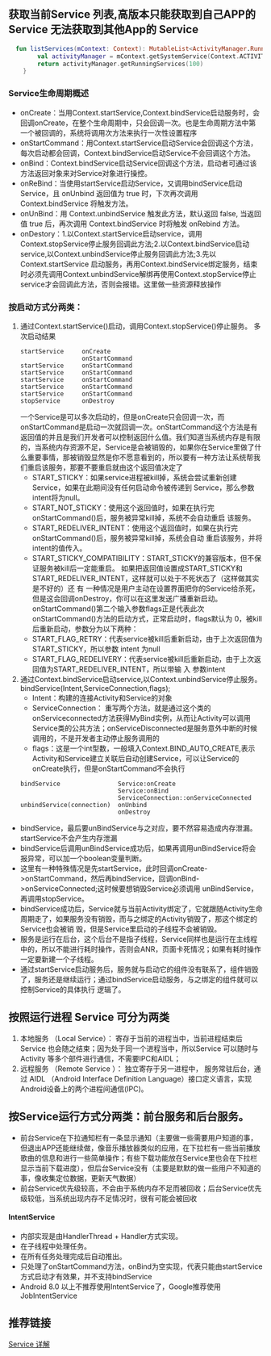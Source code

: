 ## 获取当前Service 列表,高版本只能获取到自己APP的 Service 无法获取到其他App的 Service
```kotlin
  fun listServices(mContext: Context): MutableList<ActivityManager.RunningServiceInfo> {
        val activityManager = mContext.getSystemService(Context.ACTIVITY_SERVICE) as ActivityManager
        return activityManager.getRunningServices(100)
    }
```

### Service生命周期概述
* onCreate：当用Context.startService,Context.bindService启动服务时，会回调onCreate，在整个生命周期中，只会回调一次。也是生命周期方法中第一个被回调的，系统将调用次方法来执行一次性设置程序
* onStartCommand：用Context.startService启动Service会回调这个方法，每次启动都会回调，Context.bindService启动Service不会回调这个方法。
* onBind：Context.bindService启动Service回调这个方法，启动者可通过该方法返回对象来对Service对象进行操控。
* onReBind：当使用startService启动Service，又调用bindService启动Service，且 onUnbind 返回值为 true 时，下次再次调用 Context.bindService 将触发方法。
* onUnBind：用 Context.unbindService 触发此方法，默认返回 false, 当返回值 true 后，再次调用 Context.bindService 时将触发 onRebind 方法。
* onDestory：1.以Context.startService启动service，调用Context.stopService停止服务回调此方法;2.以Context.bindService启动service,以Context.unbindService停止服务回调此方法;3.先以Context.startService 启动服务，再用Context.bindService绑定服务，结束时必须先调用Context.unbindService解绑再使用Context.stopService停止service才会回调此方法，否则会报错。这里做一些资源释放操作

### 按启动方式分两类：
1. 通过Context.startService()启动，调用Context.stopService()停止服务。
   多次启动结果
   ```
   startService     onCreate
                    onStartCommand
   startService     onStartCommand
   startService     onStartCommand
   startService     onStartCommand
   startService     onStartCommand
   startService     onStartCommand
   stopService      onDestroy
   ```
   一个Service是可以多次启动的，但是onCreate只会回调一次，而onStartCommand是启动一次就回调一次。onStartCommand这个方法是有返回值的并且是我们开发者可以控制返回什么值。我们知道当系统内存是有限的，当系统内存资源不足，Service是会被销毁的，如果你在Service里做了什么重要事情，那被销毁显然是你不愿意看到的，所以要有一种方法让系统帮我们重启该服务，那要不要重启就由这个返回值决定了
   * START_STICKY：如果service进程被kill掉，系统会尝试重新创建Service，如果在此期间没有任何启动命令被传递到  Service，那么参数intent将为null。
   * START_NOT_STICKY：使用这个返回值时，如果在执行完onStartCommand()后，服务被异常kill掉，系统不会自动重启 该服务。
   * START_REDELIVER_INTENT：使用这个返回值时，如果在执行完onStartCommand()后，服务被异常kill掉，系统会自动 重启该服务，并将intent的值传入。
   * START_STICKY_COMPATIBILITY：START_STICKY的兼容版本，但不保证服务被kill后一定能重启。
   如果把返回值设置成START_STICKY和START_REDELIVER_INTENT，这样就可以处于不死状态了（这样做其实是不好的）还 有  一种情况是用户主动在设置界面把你的Service给杀死，但是这会回调onDestroy，你可以在这里发送广播重新启动。
   onStartCommand()第二个输入参数flags正是代表此次onStartCommand()方法的启动方式，正常启动时，flags默认为 0，被kill后重新启动，参数分为以下两种：
   * START_FLAG_RETRY：代表service被kill后重新启动，由于上次返回值为START_STICKY，所以参数 intent 为null
   * START_FLAG_REDELIVERY：代表service被kill后重新启动，由于上次返回值为START_REDELIVER_INTENT，所以带输 入  参数intent
2. 通过Context.bindService启动service,以Context.unbindService停止服务。
   bindService(Intent,ServiceConnection,flags);
   * Intent：构建的连接Activity和Service的对象
   * ServiceConnection： 重写两个方法，就是通过这个类的onServiceconnected方法获得MyBind实例，从而让Activity可以调用Service类的公共方法；onServiceDisconnected是服务意外中断的时候调用的，不是开发者主动停止服务调用的
   * flags：这是一个int型数，一般填入Context.BIND_AUTO_CREATE,表示Activity和Service建立关联后自动创建Service，可以让Service的onCreate执行，但是onStartCommand不会执行
   ```
   bindService                Service:onCreate
                              Service:onBind
                              ServiceConnection::onServiceConnected
   unbindService(connection)  onUnbind
                              onDestroy                 
   ```
  * bindService，最后要unBindService与之对应，要不然容易造成内存泄漏。startService不会产生内存泄漏
  * bindService后调用unBindService成功后，如果再调用unBindService将会报异常，可以加一个boolean变量判断。
  * 这里有一种特殊情况是先startService，此时回调onCreate->onStartCommand，然后再bindService，回调onBind->onServiceConnected;这时候要想销毁Service必须调用 unBindService，再调用stopService。
  * bindService成功后，Service就与当前Activity绑定了，它就跟随Activity生命周期走了，如果服务没有销毁，而与之绑定的Activity销毁了，那这个绑定的Service也会被销 毁，但是Service里启动的子线程不会被销毁。
  * 服务是运行在后台，这个后台不是指子线程，Service同样也是运行在主线程中的，所以不能进行耗时操作，否则会ANR，页面卡死情况；如果有耗时操作一定要新建一个子线程。
  * 通过startService启动服务后，服务就与启动它的组件没有联系了，组件销毁了，服务还是继续运行；通过bindService启动服务，与之绑定的组件就可以控制Service的具体执行  逻辑了。
  
## 按照运行进程 Service 可分为两类

1. 本地服务 （Local Service）： 寄存于当前的进程当中，当前进程结束后 Service 也会随之结束；因为处于同一个进程当中，所以Service 可以随时与 Activity 等多个部件进行通信，不需要IPC和AIDL；
2. 远程服务 （Remote Service ）： 独立寄存于另一进程中， 服务常驻后台，通过 AIDL （Android Interface Definition Language）接口定义语言，实现Android设备上的两个进程间通信(IPC)。

## 按Service运行方式分两类：前台服务和后台服务。

* 前台Service在下拉通知栏有一条显示通知（主要做一些需要用户知道的事，但退出APP还能继续做，像音乐播放器类似的应用，在下拉栏有一些当前播放歌曲的信息和进行一些简单操作；有些下载功能放在Service里也会在下拉栏显示当前下载进度），但后台Service没有（主要是默默的做一些用户不知道的事，像收集定位数据，更新天气数据）
* 前台Service优先级较高，不会由于系统内存不足而被回收；后台Service优先级较低，当系统出现内存不足情况时，很有可能会被回收


#### IntentService
* 内部实现是由HandlerThread + Handler方式实现。
* 在子线程中处理任务。
* 在所有任务处理完成后自动推出。
* 只处理了onStartCommand方法，onBind为空实现，代表只能由startService方式启动才有效果，并不支持bindService
* Android 8.0 以上不推荐使用IntentService了，Google推荐使用 JobIntentService
## 推荐链接
[Service 详解](https://blog.csdn.net/qq_30993595/article/details/78452064)